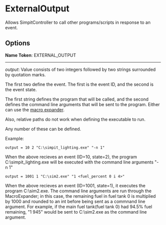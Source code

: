 ExternalOutput
==============
Allows SimpitController to call other programs/scripts in response to
an event.

Options
--------
**Name Token**: EXTERNAL_OUTPUT

**********************************

*output*: Value consists of two integers followed by two strings surrounded
by quotation marks.

The first two define the event.  The first is the event ID, and the second is
the event state.

The first string defines the program that will be called, and the second defines
the command line arguments that will be sent to the program.  Either can use the
[macro expander](MacroExpander.md).

Also, relative paths do not work when defining the executable to run.

Any number of these can be defined.

Example:
```
output = 10 2 "C:\simpit_lighting.exe" "-n 1"
```
When the above recieves an event (ID=10, state=2), the program
C:\simpit_lighting.exe will be executed with the command line arguments "-n 1"

```
output = 1001 1 "C:\sim2.exe" "1 <fuel_percent 0 i 4>"
```
When the above recieves an event (ID=1001, state=1), it executes the program
C:\sim2.exe.  The command line arguments are run through the MacroExpander; in this
case, the remaining fuel in fuel tank 0 is multiplied by 1000 and rounded to an int
before being sent as a commnand line argument.
For example, if the main fuel tank(fuel tank 0) had 94.5% fuel remaining, "1 945"
would be sent to C:\sim2.exe as the command line argument.
